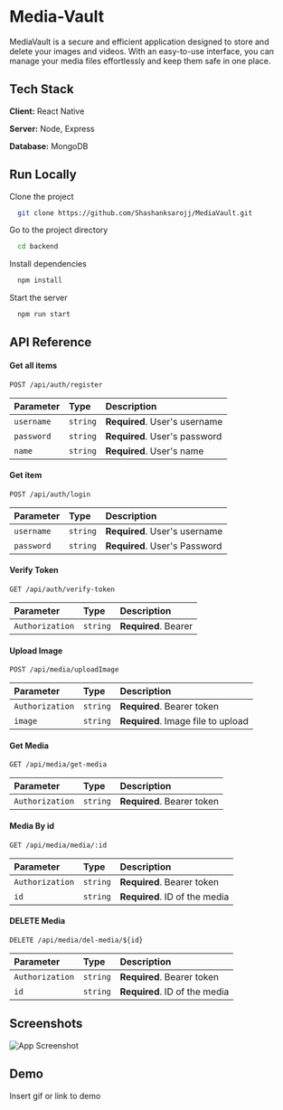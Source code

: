 
# Media-Vault
MediaVault is a secure and efficient application designed to store and delete your images and videos. With an easy-to-use interface, you can manage your media files effortlessly and keep them safe in one place.


## Tech Stack

**Client:** React Native

**Server:** Node, Express

**Database:** MongoDB




## Run Locally

Clone the project

```bash
  git clone https://github.com/Shashanksarojj/MediaVault.git
```

Go to the project directory

```bash
  cd backend
```

Install dependencies

```bash
  npm install
```

Start the server

```bash
  npm run start
```


## API Reference

#### Get all items

```http
POST /api/auth/register
```

| Parameter | Type     | Description                |
| :-------- | :------- | :------------------------- |
| `username` | `string` | **Required**.  User's username |
| `password` | `string` | **Required**.  User's password |
| `name` | `string` | **Required**.  User's name |

#### Get item

```http
POST /api/auth/login
```

| Parameter | Type     | Description                |
| :-------- | :------- | :------------------------- |
| `username` | `string` | **Required**. User's username |
| `password` | `string` | **Required**.   User's Password |

#### Verify Token

```http
GET /api/auth/verify-token
```

| Parameter | Type     | Description                |
| :-------- | :------- | :------------------------- |
| `Authorization` | `string` | **Required**.   Bearer 


#### Upload Image
```http
POST /api/media/uploadImage

```

| Parameter | Type     | Description                |
| :-------- | :------- | :------------------------- |
| `Authorization` | `string` | **Required**.   Bearer token|
| `image` | `string` | **Required**.  Image file to upload |


#### Get Media

```http
GET /api/media/get-media
```

| Parameter | Type     | Description                |
| :-------- | :------- | :------------------------- |
| `Authorization` | `string` | **Required**.   Bearer token|

#### Media By id

```http
GET /api/media/media/:id
```

| Parameter | Type     | Description                |
| :-------- | :------- | :------------------------- |
| `Authorization` | `string` | **Required**.   Bearer token|
| `id` | `string` | **Required**.  ID of the media|


#### DELETE Media

```http
DELETE /api/media/del-media/${id}
```

| Parameter | Type     | Description                |
| :-------- | :------- | :------------------------- |
| `Authorization` | `string` | **Required**.   Bearer token|
| `id` | `string` | **Required**.  ID of the media|


## Screenshots

![App Screenshot](https://via.placeholder.com/468x300?text=App+Screenshot+Here)


## Demo

Insert gif or link to demo

